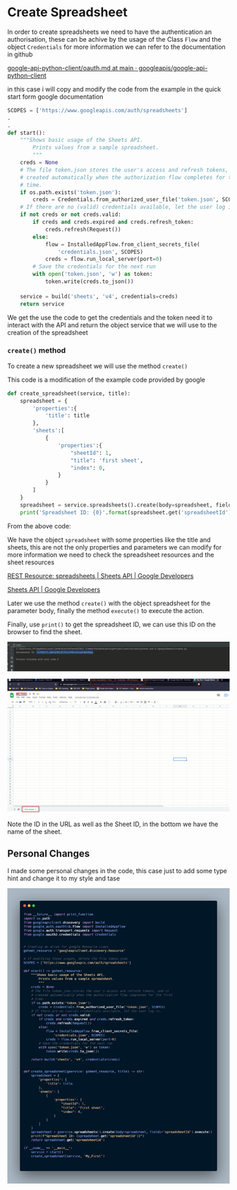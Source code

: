 # Create Spreadsheet

In order to create spreadsheets we need to have the authentication an authorisation, these can be achive by the usage of the Class `Flow` and the object `Credentials` for more information we can refer to the documentation in github 

[google-api-python-client/oauth.md at main · googleapis/google-api-python-client](https://github.com/googleapis/google-api-python-client/blob/main/docs/oauth.md)

in this case i will copy and modify the code from the example in the quick start form google documentation 

```python
SCOPES = ['https://www.googleapis.com/auth/spreadsheets']
.
.
def start():
    """Shows basic usage of the Sheets API.
        Prints values from a sample spreadsheet.
        """
    creds = None
    # The file token.json stores the user's access and refresh tokens, and is
    # created automatically when the authorization flow completes for the first
    # time.
    if os.path.exists('token.json'):
        creds = Credentials.from_authorized_user_file('token.json', SCOPES)
    # If there are no (valid) credentials available, let the user log in.
    if not creds or not creds.valid:
        if creds and creds.expired and creds.refresh_token:
            creds.refresh(Request())
        else:
            flow = InstalledAppFlow.from_client_secrets_file(
                'credentials.json', SCOPES)
            creds = flow.run_local_server(port=0)
        # Save the credentials for the next run
        with open('token.json', 'w') as token:
            token.write(creds.to_json())

    service = build('sheets', 'v4', credentials=creds)
    return service
```

We get the use the code to get the credentials and the token need it to interact with the API and return the object service that we will use to the creation of the spreadsheet

### `create()` method

To create a new spreadsheet we will use the method `create()`

This code is a modification of the example code provided by google

```python
def create_spreadsheet(service, title):
    spreadsheet = {
        'properties':{
            'title': title
        },
        'sheets':[
            {
                'properties':{
                    "sheetId": 1,
                    "title": 'first sheet',
                    "index": 0,
                }
            }
        ]
    }
    spreadsheet = service.spreadsheets().create(body=spreadsheet, fields='spreadsheetId').execute()
    print('Spreadsheet ID: {0}'.format(spreadsheet.get('spreadsheetId')))
```

From the above code:

We have the object `spreadsheet` with some properties like the title and sheets, this are not the only properties and parameters we can modify for more information we need to check the spreadsheet resources and the sheet resources

[REST Resource: spreadsheets | Sheets API | Google Developers](https://developers.google.com/sheets/api/reference/rest/v4/spreadsheets)

[Sheets API | Google Developers](https://developers.google.com/sheets/api/reference/rest/v4/spreadsheets/sheets#SheetProperties)

Later we use the method `create()` with the object spreadsheet for the parameter body, finally the method `execute()` to execute the action.

Finally, use `print()` to get the spreadsheet ID, we can use this ID on the browser to find the sheet.

![sheet.png](images/sheet.png)

![gsheet.png](images/gsheet.png)

Note the ID in the URL as well as the Sheet ID, in the bottom we have the name of the sheet.

## Personal Changes

I made some personal changes in the code, this case just to add some type hint and change it to my style and tase 

![gsheet.png](images/code.png)